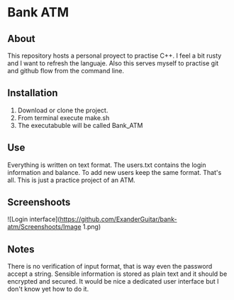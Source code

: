 # Bank ATM

## About
This repository hosts a personal proyect to practise C++. I feel a bit rusty and I want to refresh the languaje.
Also this serves myself to practise git and github flow from the command line.

## Installation
1. Download or clone the project.
2. From terminal execute make.sh
3. The executabuble will be called Bank_ATM

## Use
Everything is written on text format. The users.txt contains the login information and balance. To add new users keep the same format.
That's all. This is just a practice project of an ATM.

## Screenshoots
![Login interface](https://github.com/ExanderGuitar/bank-atm/Screenshoots/Image 1.png)
## Notes
There is no verification of input format, that is way even the password accept a string.
Sensible information is stored as plain text and it should be encrypted and secured.
It would be nice a dedicated user interface but I don't know yet how to do it.
